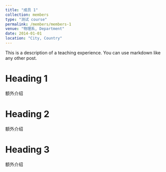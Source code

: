```yaml
---
title: "成员 1"
collection: members
type: "测试 course"
permalink: /members/members-1
venue: "物理系, Department"
date: 2014-01-01
location: "City, Country"
---
```


This is a description of a teaching experience. You can use markdown like any other post.

Heading 1
======
额外介绍

Heading 2
======
额外介绍

Heading 3
======
额外介绍
